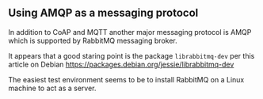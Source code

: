 ## Using AMQP as a messaging protocol

In addition to CoAP and MQTT another major messaging protocol is AMQP which is supported
by RabbitMQ messaging broker.

It appears that a good staring point is the package `librabbitmq-dev` per this article
on Debian https://packages.debian.org/jessie/librabbitmq-dev

The easiest test environment seems to be to install RabbitMQ on a Linux machine to act as
a server.
